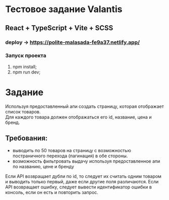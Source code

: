 # Тестовое задание Valantis

## React + TypeScript + Vite + SCSS

### deploy -> https://polite-malasada-fe9a37.netlify.app/

### Запуск проекта
1. npm install;
2. npm run dev;

# Задание

Используя предоставленный апи создать страницу, которая отображает список товаров.  
Для каждого товара должен отображаться его id, название, цена и бренд.

## Требования:
* выводить по 50 товаров на страницу с возможностью постраничного перехода (пагинация) в обе стороны.
* возможность фильтровать выдачу используя предоставленное апи по названию, цене и бренду

Если API возвращает дубли по id, то следует их считать одним товаром и выводить только первый, даже если другие поля различаются.
Если API возвращает ошибку, следует вывести идентификатор ошибки в консоль, если он есть и повторить запрос.